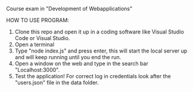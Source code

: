 Course exam in "Development of Webapplications" 

HOW TO USE PROGRAM:

1. Clone this repo and open it up in a coding software like Visual Studio Code or Visual Studio.
2. Open a terminal
3. Type "node index.js" and press enter, this will start the local server up and will keep running until you end the run.
4. Open a window on the web and type in the search bar "Localhost:3000".
5. Test the application! For correct log in credentials look after the "users.json" file in the data folder.
